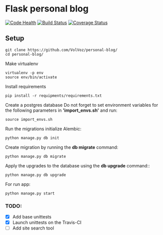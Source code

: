 # Flask personal blog

[![Code Health](https://landscape.io/github/VolVoz/personal-blog/master/landscape.svg?style=flat)](https://landscape.io/github/VolVoz/personal-blog/master)
[![Build Status](https://travis-ci.org/VolVoz/personal-blog.svg?branch=master)](https://travis-ci.org/VolVoz/personal-blog)
[![Coverage Status](https://coveralls.io/repos/github/VolVoz/personal-blog/badge.svg?branch=master)](https://coveralls.io/github/VolVoz/personal-blog?branch=master)

## Setup

```
git clone https://github.com/VolVoz/personal-blog/
cd personal-blog/
```

Make virtualenv

```
virtualenv -p env
source env/bin/activate
```

Install requirements

```
pip install -r requipments/requirements.txt
```

Create a postgres database
Do not forget to set environment variables for the following parameters in **'import_envs.sh'** and run:

```
source import_envs.sh
```

Run the migrations initialize Alembic:

```
python manage.py db init
```

Create migration by running the **db migrate** command:

```
python manage.py db migrate
```

Apply the upgrades to the database using the **db upgrade** command::

```
python manage.py db upgrade
```

For run app:

```
python manage.py start
```

### TODO:

- [x] Add base unittests
- [x] Launch unittests on the Travis-CI
- [ ] Add site search tool

